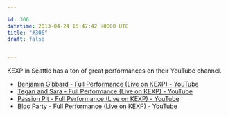 ```yaml
---

id: 306
datetime: 2013-04-24 15:47:42 +0000 UTC
title: "#306"
draft: false


---
```


KEXP in Seattle has a ton of great performances on their YouTube channel. 

 
 * [Benjamin Gibbard - Full Performance (Live on KEXP) - YouTube](https://www.youtube.com/watch?v=5dVX8apvk3U)
 * [Tegan and Sara - Full Performance (Live on KEXP) - YouTube](https://www.youtube.com/watch?v=c0Pil_-zxNY)
 * [Passion Pit - Full Performance (Live on KEXP) - YouTube](https://www.youtube.com/watch?v=aNy3r91LruE)
 * [Bloc Party - Full Performance (Live on KEXP) - YouTube](https://www.youtube.com/watch?v=HCkiia1HnXM)


